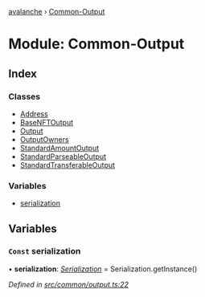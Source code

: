 [avalanche](../README.md) › [Common-Output](common_output.md)

# Module: Common-Output

## Index

### Classes

* [Address](../classes/common_output.address.md)
* [BaseNFTOutput](../classes/common_output.basenftoutput.md)
* [Output](../classes/common_output.output.md)
* [OutputOwners](../classes/common_output.outputowners.md)
* [StandardAmountOutput](../classes/common_output.standardamountoutput.md)
* [StandardParseableOutput](../classes/common_output.standardparseableoutput.md)
* [StandardTransferableOutput](../classes/common_output.standardtransferableoutput.md)

### Variables

* [serialization](common_output.md#const-serialization)

## Variables

### `Const` serialization

• **serialization**: *[Serialization](../classes/utils_serialization.serialization.md)* = Serialization.getInstance()

*Defined in [src/common/output.ts:22](https://github.com/ava-labs/avalanchejs/blob/598fbcc/src/common/output.ts#L22)*
